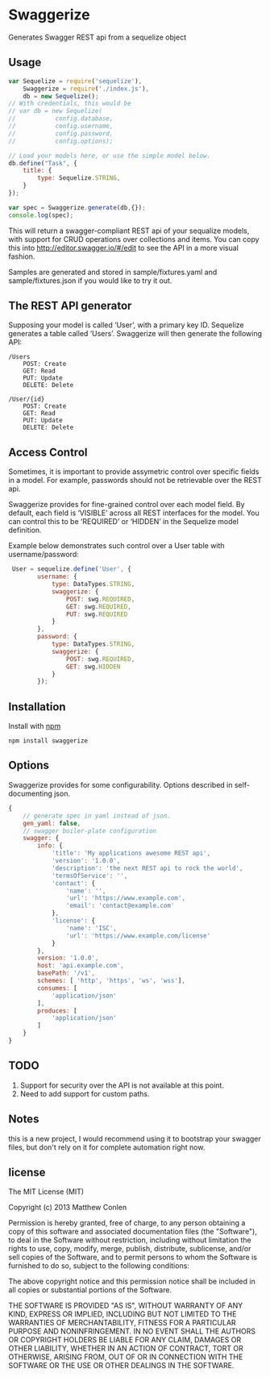 Swaggerize
===========

Generates Swagger REST api from a sequelize object

Usage
---

```js
var Sequelize = require('sequelize'),
    Swaggerize = require('./index.js'),
    db = new Sequelize();
// With credentials, this would be
// var db = new Sequelize(
//           config.database,
//           config.username,
//           config.password,
//           config.options);

// Load your models here, or use the simple model below.
db.define("Task", {
    title: {
        type: Sequelize.STRING,
    }
});

var spec = Swaggerize.generate(db,{});
console.log(spec);
```

This will return a swagger-compliant REST api of your sequalize models, with support for CRUD operations over collections and items.
You can copy this into http://editor.swagger.io/#/edit to see the API in a more visual fashion.

Samples are generated and stored in sample/fixtures.yaml and sample/fixtures.json if you would like to try it out.

The REST API generator
---

Supposing your model is called ‘User’, with a primary key ID. Sequelize generates a table called ‘Users’.
Swaggerize will then generate the following API:

```
/Users
    POST: Create
    GET: Read
    PUT: Update
    DELETE: Delete

/User/{id}
    POST: Create
    GET: Read
    PUT: Update
    DELETE: Delete
```

Access Control
--

Sometimes, it is important to provide assymetric control over specific fields in a model.
For example, passwords should not be retrievable over the REST api.

Swaggerize provides for fine-grained control over each model field.
By default, each field is ‘VISIBLE’ across all REST interfaces for the model.
You can control this to be ‘REQUIRED’ or ‘HIDDEN’ in the Sequelize model definition.

Example below demonstrates such control over a User table with username/password:

```js
 User = sequelize.define('User', {
        username: {
            type: DataTypes.STRING,
            swaggerize: {
                POST: swg.REQUIRED,
                GET: swg.REQUIRED,
                PUT: swg.REQUIRED
            }
        },
        password: {
            type: DataTypes.STRING,
            swaggerize: {
                POST: swg.REQUIRED,
                GET: swg.HIDDEN
            }
        });
```


Installation
--

Install with [npm](https://npmjs.org/package/sequelize-swagger)

`npm install swaggerize`

Options
--

Swaggerize provides for some configurability. Options described in self-documenting json.
```js
{
    // generate spec in yaml instead of json.
    gen_yaml: false,
    // swagger boiler-plate configuration
    swagger: {
        info: {
            'title': 'My applications awesome REST api',
            'version': '1.0.0',
            'description': 'the next REST api to rock the world',
            'termsOfService': '',
            'contact': {
                'name': '',
                'url': 'https://www.example.com',
                'email': 'contact@example.com'
            },
            'license': {
                'name': 'ISC',
                'url': 'https://www.example.com/license'
            }
        },
        version: '1.0.0',
        host: 'api.example.com',
        basePath: '/v1',
        schemes: [ 'http', 'https', 'ws', 'wss'],
        consumes: [
            'application/json'
        ],
        produces: [
            'application/json'
        ]
    }
}
```

TODO
--
1. Support for security over the API is not available at this point.
2. Need to add support for custom paths.

Notes
--

this is a new project, I would recommend using it to bootstrap your swagger files, but don't rely on it for complete automation right now.

license
-- 

The MIT License (MIT)

Copyright (c) 2013 Matthew Conlen

Permission is hereby granted, free of charge, to any person obtaining a copy of this software and associated documentation files (the "Software"), to deal in the Software without restriction, including without limitation the rights to use, copy, modify, merge, publish, distribute, sublicense, and/or sell copies of the Software, and to permit persons to whom the Software is furnished to do so, subject to the following conditions:

The above copyright notice and this permission notice shall be included in all copies or substantial portions of the Software.

THE SOFTWARE IS PROVIDED "AS IS", WITHOUT WARRANTY OF ANY KIND, EXPRESS OR IMPLIED, INCLUDING BUT NOT LIMITED TO THE WARRANTIES OF MERCHANTABILITY, FITNESS FOR A PARTICULAR PURPOSE AND NONINFRINGEMENT. IN NO EVENT SHALL THE AUTHORS OR COPYRIGHT HOLDERS BE LIABLE FOR ANY CLAIM, DAMAGES OR OTHER LIABILITY, WHETHER IN AN ACTION OF CONTRACT, TORT OR OTHERWISE, ARISING FROM, OUT OF OR IN CONNECTION WITH THE SOFTWARE OR THE USE OR OTHER DEALINGS IN THE SOFTWARE.
